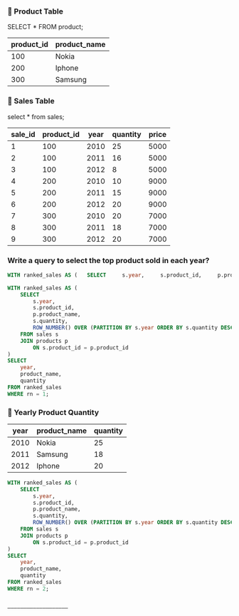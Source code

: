 ### 🔹 Product Table
SELECT * FROM product;

| product_id | product_name |
|------------|--------------|
| 100        | Nokia        |
| 200        | Iphone       |
| 300        | Samsung      |



### 🔹 Sales Table
select * from sales;

| sale_id | product_id | year | quantity | price |
|---------|------------|------|----------|-------|
| 1       | 100        | 2010 | 25       | 5000  |
| 2       | 100        | 2011 | 16       | 5000  |
| 3       | 100        | 2012 | 8        | 5000  |
| 4       | 200        | 2010 | 10       | 9000  |
| 5       | 200        | 2011 | 15       | 9000  |
| 6       | 200        | 2012 | 20       | 9000  |
| 7       | 300        | 2010 | 20       | 7000  |
| 8       | 300        | 2011 | 18       | 7000  |
| 9       | 300        | 2012 | 20       | 7000  |


### Write a query to select the top product sold in each year?

```sql
WITH ranked_sales AS (   SELECT     s.year,     s.product_id,     p.product_name,     s.quantity,     ROW_NUMBER() OVER (PARTITION BY s.year ORDER BY s.quantity DESC) AS rn   FROM sales s   JOIN products p ON s.product_id = p.product_id ) SELECT year, product_name, quantity FROM ranked_sales WHERE rn = 1;
```

```sql
WITH ranked_sales AS (
    SELECT
        s.year,
        s.product_id,
        p.product_name,
        s.quantity,
        ROW_NUMBER() OVER (PARTITION BY s.year ORDER BY s.quantity DESC) AS rn
    FROM sales s
    JOIN products p
        ON s.product_id = p.product_id
)
SELECT
    year,
    product_name,
    quantity
FROM ranked_sales
WHERE rn = 1;
```
### 🔹 Yearly Product Quantity

| year | product_name | quantity |
|------|--------------|----------|
| 2010 | Nokia        | 25       |
| 2011 | Samsung      | 18       |
| 2012 | Iphone       | 20       |

```sql
WITH ranked_sales AS (
    SELECT
        s.year,
        s.product_id,
        p.product_name,
        s.quantity,
        ROW_NUMBER() OVER (PARTITION BY s.year ORDER BY s.quantity DESC) AS rn
    FROM sales s
    JOIN products p
        ON s.product_id = p.product_id
)
SELECT
    year,
    product_name,
    quantity
FROM ranked_sales
WHERE rn = 2;


———————————————————